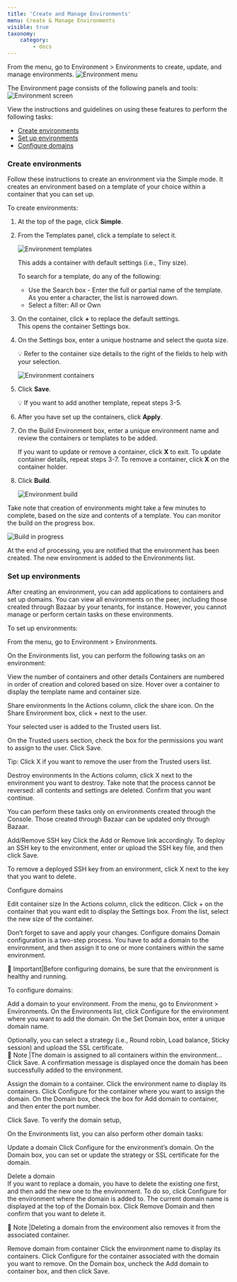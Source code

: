```yaml
---
title: 'Create and Manage Environments'
menu: Create & Manage Environments
visible: true
taxonomy:
    category:
        - docs
---
```


From the menu, go to Environment > Environments to create, update, and manage environments.
![Environment menu](console-env_env.png)

The Environment page consists of the following panels and tools:
![Environment screen](console-env_screenwlabels.png)

View the instructions and guidelines on using these features to perform the following tasks:
* [Create environments](#create-environments)
* [Set up environments](#setup-environments)
* [Configure domains]()

### <a href="create-environments"> </a> Create environments
Follow these instructions to create an environment via the Simple mode. It creates an environment based on a template of your choice within a container that you can set up.
 
To create environments:

1. At the top of the page, click **Simple**.

2. From the Templates panel, click a template to select it.   

   ![Environment templates](console-env-template.png)

   This adds a container with default settings (i.e., Tiny size). 

   To search for a template, do any of the following:
   * Use the Search box - Enter the full or partial name of the template. As you enter a character, the list is narrowed down.
   * Select a filter: All or Own
	
3. On the container, click **+** to replace the default settings.   
   This opens the container Settings box.

4. On the Settings box, enter a unique hostname and select the quota size.
       
   💡 Refer to the container size details to the right of the fields to help with your selection.

   ![Environment containers](console-env-container.png)

5. Click **Save**.
  
   💡 If you want to add another template, repeat steps 3-5.  

6. After you have set up the containers, click **Apply**.

7. On the Build Environment box, enter a unique environment name and review the containers or templates to be added.
	
   If you want to update or remove a container, click **X** to exit. To update container details, repeat steps 3-7. To remove a container, click **X** on the container holder.

8. Click **Build**.
 
   ![Environment build](console-env-build.png)

Take note that creation of environments might take a few minutes to complete, based on the size and contents of a template. You can monitor the build on the progress box. 

![Build in progress](console-env-inprogress.png)

At the end of processing, you are notified that the environment has been created. The new environment is added to the Environments list. 

### <a href="setup-environments"> </a> Set up environments
After creating an environment, you can add applications to containers and set up domains. You can view all environments on the peer, including those created through Bazaar by your tenants, for instance. However, you cannot manage or perform certain tasks on these environments. 

To set up environments:

From the menu, go to Environment > Environments. 

On the Environments list, you can perform the following tasks on an environment:
 
View the number of containers and other details
Containers are numbered in order of creation and colored based on size. Hover over a container to display the template name and container size. 
		
Share environments
In the Actions column, click the share  icon. On the Share Environment box, click + next to the user. 

Your selected user is added to the Trusted users list. 

On the Trusted users section, check the box for the permissions you want to assign to the user. Click Save.

Tip: Click X if you want to remove the user from the Trusted users list. 

Destroy environments 
In the Actions column, click X next to the environment you want to destroy. Take note that the process cannot be reversed: all contents and settings are deleted. Confirm that you want continue.  

You can perform these tasks only on environments created through the Console. Those created through Bazaar can be updated only through Bazaar. 

Add/Remove SSH key
Click the Add or Remove link accordingly.
To deploy an SSH key to the environment, enter or upload the SSH key file, and then click Save.  
			
To remove a deployed SSH key from an environment, click X next to the key that you want to delete.  	

Configure domains <link to section below>

Edit container size
In the Actions column, click the editicon. Click + on the container that you want edit to display the Settings box. From the list, select the new size of the container.

Don’t forget to save and apply your changes. 
Configure domains
Domain configuration is a two-step process. You have to add a domain to the environment, and then assign it to one or more containers within the same environment. 

📝 Important|Before configuring domains, be sure that the environment is healthy and running. 

To configure domains:

Add a domain to your environment.
From the menu, go to Environment > Environments. 
On the Environments list, click Configure for the environment where you want to add the domain.
On the Set Domain box, enter a unique domain name.
 
Optionally, you can select a strategy (i.e., Round robin, Load balance, Sticky session) and upload the SSL certificate.		
		📝 Note |The domain is assigned to all containers within the environment…
Click Save.
A confirmation message is displayed once the domain has been successfully added to the environment.
 	
Assign the domain to a container.
Click the environment name to display its containers.
Click Configure for the container where you want to assign the domain. 
On the Domain box, check the box for Add domain to container, and then enter the port number.

Click Save.
		To verify the domain setup, 

On the Environments list, you can also perform other domain tasks:

Update a domain
Click Configure for the environment’s domain. On the Domain box, you can set or update the strategy or SSL certificate for the domain. 

Delete a domain  
If you want to replace a domain, you have to delete the existing one first, and then add the new one to the environment. To do so, click Configure for the environment where the domain is added to. The current domain name is displayed at the top of the Domain box. Click Remove Domain and then confirm that you want to delete it. 

📝 Note |Deleting a domain from the environment also removes it from the associated container.

Remove domain from container
Click the environment name to display its containers. Click Configure for the container associated with the domain you want to remove. On the Domain box, uncheck the Add domain to container box, and then click Save. 
